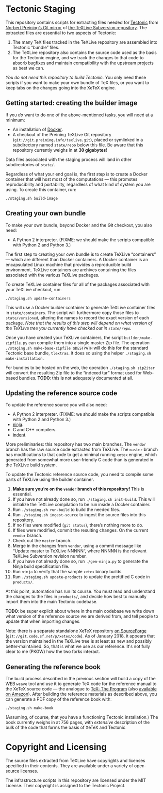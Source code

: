 # Tectonic Staging

This repository contains scripts for extracting files needed for
[Tectonic](https://tectonic-typesetting.github.io) from
[Norbert Preining’s Git mirror](http://git.preining.info/texlive/) of
[the TeXLive Subversion repository](http://tug.org/svn/texlive/). The
extracted files are essential to two aspects of Tectonic:

1. The many TeX files tracked in the TeXLive repository are assembled into
   Tectonic “bundle” files.
2. The TeXLive repository also contains the source code used as the basis for
   the Tectonic engine, and we track the changes to that code to absorb
   bugfixes and maintain compatibility with the upstream projects as best we
   can.

*You do not need this repository to build Tectonic.* You only need these scripts
if you want to make your own bundle of TeX files, or you want to keep tabs on
the changes going into the XeTeX engine.

<!-- NOTE: edit this file on the `vendor` branch, and merge changes into `master`! -->


## Getting started: creating the builder image

If you *do* want to do one of the above-mentioned tasks, you will need at a
minimum:

- An installation of [Docker](https://www.docker.com/).
- A checkout of the Preining TeXLive Git repository
  (`git://git.preining.info/texlive.git`), placed or symlinked in a
  subdirectory named `state/repo` below this file. Be aware that this
  repository currently weighs in at **30 gigabytes**!

Data files associated with the staging process will land in other
subdirectories of `state/`.

Regardless of what your end goal is, the first step is to create a Docker
container that will host most of the computations — this promotes
reproducibility and portability, regardless of what kind of system you are
using. To create this container, run:

```
./staging.sh build-image
```


## Creating your own bundle

To make your own bundle, beyond Docker and the Git checkout, you also need:

- A Python 2 interpreter. (FIXME: we should make the scripts compatible with
  Python 2 and Python 3.)

The first step to creating your own bundle is to create TeXLive “containers” —
which are different than Docker containers. A Docker container is an
encapsulated Linux machine that provides a reproducible build environment.
TeXLive containers are archives containing the files associated with the
various TeXLive packages.

To create TeXLive container files for all of the packages associated with your
TeXLive checkout, run:

```
./staging.sh update-containers
```

This will use a Docker builder container to generate TeXLive container files
in `state/containers`. The script will furthermore copy those files to
`state/versioned`, altering the names to record the exact version of each
package. *Note that the results of this step will depend on what version of
the TeXLive tree you currently have checked out in `state/repo`.*

Once you have created your TeXLive containers, the script
`builder/make-zipfile.py` can compile them into a single master Zip file. The
operation `./staging.sh make-base-zipfile $DESTPATH` will do this for the
standard Tectonic base bundle, `tlextras`. It does so using the helper
`./staging.sh make-installation`.

For bundles to be hosted on the web, the operation `./staging.sh zip2itar`
will convert the resulting Zip file to the “indexed tar” format used for
Web-based bundles. **TODO**: this is not adequately documented at all.


## Updating the reference source code

To update the reference source you will also need:

- A Python 2 interpreter. (FIXME: we should make the scripts compatible with
  Python 2 and Python 3.)
- [ninja](https://ninja-build.org/).
- C and C++ compilers.
- [indent](https://www.gnu.org/software/indent/manual/indent.html).

More preliminaries: this repository has two main branches. The `vendor` branch
has the raw source code extracted from TeXLive. The `master` branch has
modifications to that code to get a minimal running `xetex` engine, which
generated from somewhat more user-friendly C code than is generated in the
TeXLive build system.

To update the Tectonic reference source code, you need to compile some parts
of TeXLive using the builder container.

1. **Make sure you’re on the `vendor` branch of this repository!** This is
   essential.
2. If you have not already done so, run `./staging.sh init-build`. This will
   initialize the TeXLive compilation to be run inside a Docker container.
3. Run `./staging.sh run-build` to build the needed files.
4. Run `./staging.sh ingest-source` to ingest the source files into this
   repository.
5. If no files were modified (`git status`), there’s nothing more to do.
6. If files were modified, commit the resulting changes. On the current
   `vendor` branch.
7. Check out the `master` branch.
8. Merge in the changes from `vendor`, using a commit message like “Update
   master to TeXLive NNNNN“, where NNNNN is the relevant TeXLive Subversion
   revision number.
9. If you have not already done so, run `./gen-ninja.py` to generate the Ninja
   build specification file.
10. Run `ninja` to verify that the sample `xetex` binary builds.
11. Run `./staging.sh update-products` to update the prettified C code in
    `products/`.

At this point, automation has run its course. You must read and understand the
changes to the files in `products/`, and decide how best to manually import
them into the main Tectonic codebase.

**TODO**: be super explicit about where in the main codebase we write down
what version of the reference source we are derived from, and tell people to
update that when importing changes.

Note: there is a separate standalone XeTeX repository
[on SourceForge](https://sourceforge.net/p/xetex/code/ci/master/tree/)
(`git://git.code.sf.net/p/xetex/code`). As of January 2018, it appears that
the version maintained in the TeXLive tree is at least as new and possibly
better-maintained. So, that is what we use as our reference. It's not fully
clear to me (PKGW) how the two forks interact.


## Generating the reference book

The build process described in the previous section will build a copy of the
WEB `weave` tool and use it to generate TeX code for the reference manual to
the XeTeX source code — the analogue to
[TeX: The Program](http://www.worldcat.org/title/tex-the-program/oclc/826569131)
(also
[available on Amazon](https://www.amazon.com/Computers-Typesetting-B-TeX-Program/dp/0201134373/ref=oosr)).
After building the reference materials as described above, you can generate
a PDF copy of the reference book with:

```
./staging.sh make-book
```

(Assuming, of course, that you have a functioning Tectonic installation.) The
book currently weighs in at 756 pages, with *extensive* description of the bulk
of the code that forms the basis of XeTeX and Tectonic.


# Copyright and Licensing

The source files extracted from TeXLive have copyrights and licenses specified
in their contents. They are available under a variety of open-source licenses.

The infrastructure scripts in this repository are licensed under the MIT
License. Their copyright is assigned to the Tectonic Project.
